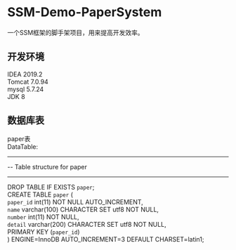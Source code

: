 # SSM-Demo-PaperSystem 
一个SSM框架的脚手架项目，用来提高开发效率。
## 开发环境
IDEA 2019.2  
Tomcat 7.0.94  
mysql 5.7.24  
JDK 8  

## 数据库表
paper表  
DataTable:  
  
-- ----------------------------  
-- Table structure for paper  
-- ----------------------------  
DROP TABLE IF EXISTS `paper`;  
CREATE TABLE `paper` (  
  `paper_id` int(11) NOT NULL AUTO_INCREMENT,  
  `name` varchar(100) CHARACTER SET utf8 NOT NULL,  
  `number` int(11) NOT NULL,  
  `detail` varchar(200) CHARACTER SET utf8 NOT NULL,  
  PRIMARY KEY (`paper_id`)  
) ENGINE=InnoDB AUTO_INCREMENT=3 DEFAULT CHARSET=latin1;  
